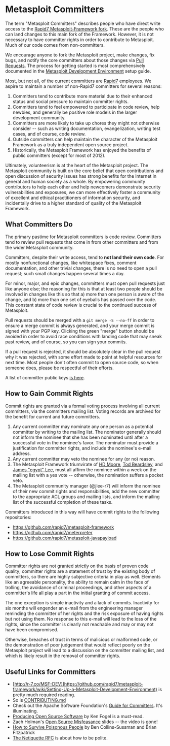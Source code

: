 # Metasploit Committers

The term "Metasploit Committers" describes people who have direct write access to the [Rapid7 Metasploit-Framework fork](https://github.com/rapid7/metasploit-framework). These are the people who can land changes to this main fork of the Framework. However, it is not necessary to have committer rights in order to contribute to Metasploit. Much of our code comes from non-committers.

We encourage anyone to fork the Metasploit project, make changes, fix bugs, and notify the core committers about those changes via [Pull Requests](http://github.com/rapid7/metasploit-framework/pulls). The process for getting started is most comprehensively documented in the [Metasploit Development Environment](https://github.com/rapid7/metasploit-framework/wiki/Metasploit-Development-Environment) setup guide.

Most, but not all, of the current committers are [Rapid7](http://rapid7.com) employees. We aspire to maintain a number of non-Rapid7 committers for several reasons:

1. Committers tend to contribute more material due to their enhanced status and social pressure to maintain committer rights.
2. Committers tend to feel empowered to participate in code review, help newbies, and generally be positive role models in the larger development community.
3. Committers are more likely to take up chores they might not otherwise consider -- such as writing documentation, evangelization, writing test cases, and of course, code review.
4. Outside committers can help maintain the character of the Metasploit Framework as a truly independent open source project.
5. Historically, the Metasploit Framework has enjoyed the benefits of public committers (except for most of 2012).

Ultimately, volunteerism is at the heart of the Metasploit project. The Metasploit community is built on the core belief that open contributions and open discussion of security issues has strong benefits for the Internet in general and human society as a whole. By empowering community contributors to help each other and help newcomers demonstrate security vulnerabilities and exposures, we can more effectively foster a community of excellent and ethical practitioners of information security, and incidentally drive to a higher standard of quality of the Metasploit Framework.

## What Committers Do

The primary pastime for Metasploit committers is code review. Committers tend to review pull requests that come in from other committers and from the wider Metasploit community.

Committers, despite their write access, tend to **not land their own code**. For mostly nonfunctional changes, like whitespace fixes, comment documentation, and other trivial changes, there is no need to open a pull request; such small changes happen several times a day.

For minor, major, and epic changes, committers must open pull requests just like anyone else; the reasoning for this is that at least two people should be involved in changes like this so that a) more than one person is aware of the change, and b) more than one set of eyeballs has passed over the code. This constant state of code review is crucial to the continued success of Metasploit.

Pull requests should be merged with a `git merge -S --no-ff` in order to ensure a merge commit is always generated, and your merge commit is signed with your PGP key. Clicking the green "merge" button should be avoided in order to avoid race conditions with landing code that may sneak past review, and of course, so you can sign your commits.

If a pull request is rejected, it should be absolutely clear in the pull request why it was rejected, with some effort made to point at helpful resources for next time. Most people don't often commit to open source code, so when someone does, please be respectful of their efforts.

A list of committer public keys [is here](https://github.com/rapid7/metasploit-framework/wiki/Committer-Keys).

## How to Gain Commit Rights

Commit rights are granted via a formal voting process involving all current committers, via the committers mailing list. Voting records are archived for the benefit for current and future committers.

1. Any current committer may nominate any one person as a potential committer by writing to the mailing list. The nominator generally should not inform the nominee that she has been nominated until after a successful vote in the nominee's favor. The nominator must provide a justification for committer rights, and include the nominee's e-mail address.
2. Any current committer may veto the nominee for any (or no) reason.
3. The Metasploit Framework triumvirate of [HD Moore](https://github.com/hdm), [Tod Beardsley](https://github.com/todb-r7), and [James "egypt" Lee](https://github.com/jlee-r7), must all affirm the nominee within a week on the mailing list with a yes vote -- otherwise, the nomination suffers a pocket veto.
4. The Metasploit community manager (@jlee-r7) will inform the nominee of their new commit rights and responsibilities, add the new committer to the appropriate ACL groups and mailing lists, and inform the mailing list of the successful completion of these tasks.

Committers introduced in this way will have commit rights to the following repositories:

 * https://github.com/rapid7/metasploit-framework
 * https://github.com/rapid7/meterpreter
 * https://github.com/rapid7/metasploit-javapayload

## How to Lose Commit Rights

Committer rights are not granted strictly on the basis of proven code quality; committer rights are a statement of trust by the existing body of committers, so there are highly subjective criteria in play as well. Elements like an agreeable personality, the ability to remain calm in the face of trolling, the avoidance of criminal proceedings, and other aspects of a committer's life all play a part in the initial granting of commit access.

The one exception is simple inactivity and a lack of commits. Inactivity for six months will engender an e-mail from the engineering manager reminding the committer of her rights and the risk exposure of having rights but not using them. No response to this e-mail will lead to the loss of the rights, since the committer is clearly not reachable and may or may not have been compromised.

Otherwise, breaches of trust in terms of malicious or malformed code, or the demonstration of poor judgement that would reflect poorly on the Metasploit project will lead to a discussion on the committer mailing list, and which is likely result in the removal of committer rights.

## Useful Links for Committers

  * [http://r-7.co/MSF-DEV](https://github.com/rapid7/metasploit-framework/wiki/Setting-Up-a-Metasploit-Development-Environment) is pretty much required reading.
  * So is [CONTRIBUTING.md](https://github.com/rapid7/metasploit-framework/blob/master/CONTRIBUTING.md)
  * Check out the Apache Software Foundation's [Guide for Committers](https://www.apache.org/dev/committers). It's illuminating.
  * [Producing Open Source Software](http://www.producingoss.com/gl/) by Ken Fogel is a must-read.
  * Zach Holman's [Open Source Misfeasance](https://speakerdeck.com/holman/open-source-misfeasance) slides -- the video is gone!
  * [How to Survive Poisonous People](https://www.youtube.com/watch?v=Q52kFL8zVoM) by Ben Collins-Sussman and Brian Fitzpatrick
  * [The Netiquette RFC](http://www.faqs.org/rfcs/rfc1855.html) is about how to be polite.
